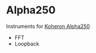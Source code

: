 # Alpha250

Instruments for [Koheron Alpha250](www.koheron.com/fpga/alpha250-signal-acquisition-generation)

* FFT
* Loopback